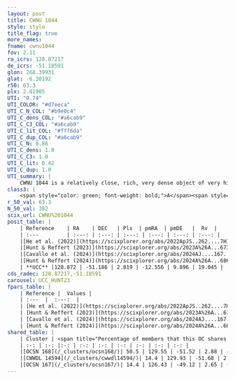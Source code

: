 ```yaml
---
layout: post
title: CWNU 1044
style: style
title_flag: true
more_names: 
fname: cwnu1044
fov: 2.11
ra_icrs: 128.87217
de_icrs: -51.18591
glon: 268.39931
glat: -6.30192
r50: 63.3
plx: 2.81905
UTI: "0.74"
UTI_COLOR: "#d7eeca"
UTI_C_N_COL: "#b9e0c4"
UTI_C_dens_COL: "#a6cab9"
UTI_C_C3_COL: "#a6cab9"
UTI_C_lit_COL: "#fff6da"
UTI_C_dup_COL: "#a6cab9"
UTI_C_N: 0.86
UTI_C_dens: 1.0
UTI_C_C3: 1.0
UTI_C_lit: 0.42
UTI_C_dup: 1.0
UTI_summary: |
    CWNU 1044 is a relatively close, rich, very dense object of very high C3 quality. It was recently reported in the literature. This object shares a significant percentage of members with 3 later reported entries.
class3: |
    <span style="color: green; font-weight: bold;">A</span><span style="color: green; font-weight: bold;">A</span>
r_50_val: 63.3
N_50_val: 382
scix_url: CWNU%201044
posit_table: |
    | Reference    | RA    | DEC   | Plx  | pmRA  | pmDE   |  Rv  |
    | :---         | :---: | :---: | :---: | :---: | :---: | :---: |
    |[He et al. (2022)](https://scixplorer.org/abs/2022ApJS..262....7H) | 128.236 | -50.693 | 2.818 | -12.441 | 9.907 | -- |
    |[Hunt & Reffert (2023)](https://scixplorer.org/abs/2023A%26A...673A.114H) | 129.93 | -51.859 | 2.706 | -11.64 | 9.761 | 20.772 |
    |[Cavallo et al. (2024)](https://scixplorer.org/abs/2024AJ....167...12C) | 127.874 | -50.244 | 2.722 | -- | -- | -- |
    |[Hunt & Reffert (2024)](https://scixplorer.org/abs/2024A%26A...686A..42H) | 129.93 | -51.859 | 2.706 | -11.64 | 9.761 | 20.772 |
    | **UCC** |128.872 | -51.186 | 2.819 | -12.556 | 9.896 | 19.045 | 
cds_radec: 128.87217,-51.18591
carousel: UCC_HUNT23
fpars_table: |
    | Reference |  Values |
    | :---  |  :---:  |
    | [He et al. (2022)](https://scixplorer.org/abs/2022ApJS..262....7H) | `A0=0.4, logAge=7.6` |
    | [Hunt & Reffert (2023)](https://scixplorer.org/abs/2023A%26A...673A.114H) | `AV50=0.149, diffAV50=0.911, MOD50=7.775, logAge50=7.535` |
    | [Cavallo et al. (2024)](https://scixplorer.org/abs/2024AJ....167...12C) | `AV50=0.54, dMod50=7.91, logAge50=7.2, [Fe/H]50=-0.08` |
    | [Hunt & Reffert (2024)](https://scixplorer.org/abs/2024A%26A...686A..42H) | `MassJ=56.3798` |
shared_table: |
    | Cluster | <span title="Percentage of members that this OC shares with the ones listed">%</span>   | RA   | DEC   | Plx   | pmRA  | pmDE  | Rv | UTI |
    | :-: | :-: |:-: | :-: | :-: | :-: | :-: | :-: | :-: |
    |[OCSN 168](/_clusters/ocsn168/)| 50.5 | 129.55 | -51.52 | 2.88 | -12.98 | 9.88 | 18.37 |0.0 |
    |[CWWDL 14594](/_clusters/cwwdl14594/)| 14.4 | 129.93 | -51.68 | 2.9 | -13.1 | 9.83 | 19.97 |0.0 |
    |[OCSN 167](/_clusters/ocsn167/)| 14.4 | 126.43 | -49.12 | 2.65 | -11.04 | 9.82 | 21.14 |0.32 |
---
```

